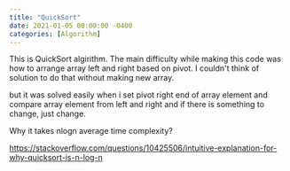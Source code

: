```yaml
---
title: "QuickSort"
date: 2021-01-05 00:00:00 -0400
categories: [Algorithm]
---
```


This is QuickSort algirithm.
The main difficulty while making this code was how to arrange array left and right based on pivot. I couldn't think of solution to do that without making new array. 

but it was solved easily when i set pivot right end of array element and compare array element from left and right and if there is something to change, just change. 

<script src="https://gist.github.com/YechanLim/cd58f132dc5c3e36b3f4dbce46c95c23.js"></script>





Why it takes nlogn average time complexity?

https://stackoverflow.com/questions/10425506/intuitive-explanation-for-why-quicksort-is-n-log-n


